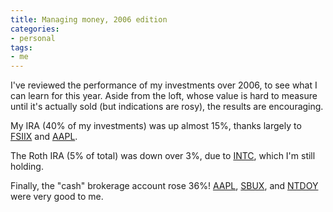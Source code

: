 ```yaml
---
title: Managing money, 2006 edition
categories:
- personal
tags:
- me
---
```


I've reviewed the performance of my investments over 2006, to see what I can learn for this year.  Aside from the loft, whose value is hard to measure until it's actually sold (but indications are rosy), the results are encouraging.

My IRA (40% of my investments) was up almost 15%, thanks largely to [FSIIX][1] and [AAPL][2].

The Roth IRA (5% of total) was down over 3%, due to [INTC][3], which I'm still holding.

Finally, the "cash" brokerage account rose 36%!  [AAPL][2], [SBUX][4], and [NTDOY][5] were very good to me.

   [1]: http://finance.google.com/finance?q=FSIIX
   [2]: http://finance.google.com/finance?q=AAPL
   [3]: http://finance.google.com/finance?q=INTC
   [4]: http://finance.google.com/finance?q=SBUX
   [5]: http://finance.google.com/finance?q=NTDOY

